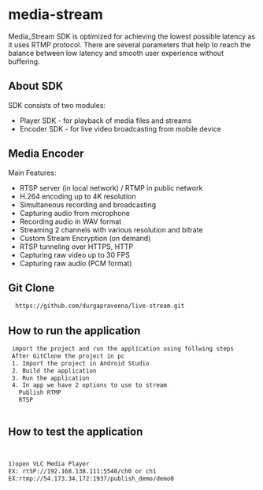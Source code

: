 # media-stream








Media_Stream SDK is optimized for achieving the lowest possible latency as it uses RTMP protocol. There are several parameters that help to reach the balance between low latency and smooth user experience without buffering.
## About SDK
SDK consists of two modules:
- Player SDK - for playback of media files and streams
- Encoder SDK - for live video broadcasting from mobile device
## Media Encoder
   Main Features:
   * RTSP server (in local network) / RTMP in public network
   * H.264 encoding up to 4K resolution  
   * Simultaneous recording and broadcasting
   * Capturing audio from microphone
   * Recording audio in WAV format
   * Streaming 2 channels with various resolution and bitrate
   * Custom Stream Encryption (on demand)
   * RTSP tunneling over HTTPS, HTTP
   * Capturing raw video up to 30 FPS
   * Capturing raw audio (PCM format)





## Git Clone
```bash
  https://github.com/durgapraveena/live-stream.git
```
## How to run the application
```bash
 import the project and run the application using follwing steps
 After GitClone the project in pc
 1. Import the project in Android Studio
 2. Build the application
 3. Run the application
 4. In app we have 2 options to use to stream
   Publish RTMP
   RTSP 
   
```
## How to test the application
```bash


1)open VLC Media Player
EX: rtSP://192.168.138.111:5540/ch0 or ch1
EX:rtmp://54.173.34.172:1937/publish_demo/demo0




  
```















    

